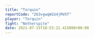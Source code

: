 ```yaml
---
title: "Torquin"
reportCode: "263vgwqW1G4jMVXT"
player: "Torquin"
fight: "Netherspite"
date: 2021-07-15T18:53:21.415000+00:00
---
```


